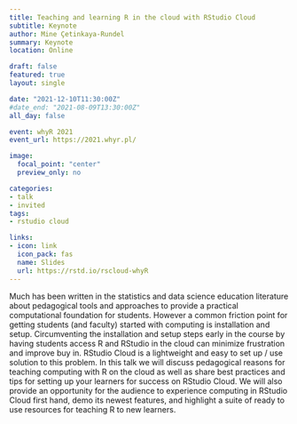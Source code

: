 ```yaml
---
title: Teaching and learning R in the cloud with RStudio Cloud
subtitle: Keynote
author: Mine Çetinkaya-Rundel
summary: Keynote
location: Online

draft: false
featured: true
layout: single

date: "2021-12-10T11:30:00Z"
#date_end: "2021-08-09T13:30:00Z"
all_day: false

event: whyR 2021
event_url: https://2021.whyr.pl/

image:
  focal_point: "center"
  preview_only: no

categories:
- talk
- invited
tags:
- rstudio cloud

links:
- icon: link
  icon_pack: fas
  name: Slides
  url: https://rstd.io/rscloud-whyR
---
```


Much has been written in the statistics and data science education literature about pedagogical tools and approaches to provide a practical computational foundation for students. However a common friction point for getting students (and faculty) started with computing is installation and setup. Circumventing the installation and setup steps early in the course by having students access R and RStudio in the cloud can minimize frustration and improve buy in. RStudio Cloud is a lightweight and easy to set up / use solution to this problem. In this talk we will discuss pedagogical reasons for teaching computing with R on the cloud as well as share best practices and tips for setting up your learners for success on RStudio Cloud. We will also provide an opportunity for the audience to experience computing in RStudio Cloud first hand, demo its newest features, and highlight a suite of ready to use resources for teaching R to new learners.
